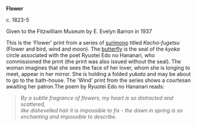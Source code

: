 **Flower**

c. 1823-5  

Given to the Fitzwilliam Museum by E. Evelyn Barron in 1937

This is the 'Flower' print from a series of [surimono](/theme/surimono-and-special-printing-effects) titled _Kacho-fugetsu_ (Flower and bird, wind and moon). The [butterfly](text494.htm) is the seal of the _kyoka_ circle associated with the poet Ryuotei Edo no Hananari, who commissioned the print (the print was also issued without the seal). The woman imagines that she sees the face of her lover, whom she is longing to meet, appear in her mirror. She is holding a folded _yukata_ and may be about to go to the bath-house. The 'Wind' print from the series shows a courtesan awaiting her patron.The poem by Ryuotei Edo no Hananari reads:

> _By a subtle fragrance of flowers, my heart is so distracted and scattered,   
like dishevelled hair it is impossible to fix - the dawn in spring is so enchanting and impossible to describe._
